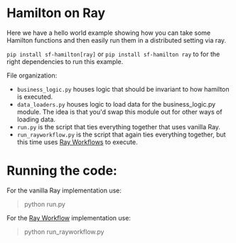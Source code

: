# Hamilton on Ray

Here we have a hello world example showing how you can
take some Hamilton functions and then easily run them
in a distributed setting via ray.

`pip install sf-hamilton[ray]`  or `pip install sf-hamilton ray` to for the right dependencies to run this example.

File organization:

* `business_logic.py` houses logic that should be invariant to how hamilton is executed.
* `data_loaders.py` houses logic to load data for the business_logic.py module. The
idea is that you'd swap this module out for other ways of loading data.
* `run.py` is the script that ties everything together that uses vanilla Ray.
* `run_rayworkflow.py` is the script that again ties everything together, but this time uses
[Ray Workflows](https://docs.ray.io/en/latest/workflows/concepts.html) to execute.

# Running the code:
For the vanilla Ray implementation use:

> python run.py

For the [Ray Workflow](https://docs.ray.io/en/latest/workflows/concepts.html) implementation use:

> python run_rayworkflow.py
